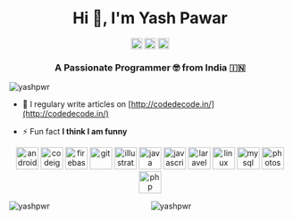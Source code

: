 <h1 align="center">Hi 👋, I'm Yash Pawar</h1>
<p align="center">
<a href="https://twitter.com/yashpwr" target="blank"><img align="center" src="https://cdn.jsdelivr.net/npm/simple-icons@3.0.1/icons/twitter.svg" alt="yashpwr" height="20" width="20" /></a>
<a href="https://fb.com/yashpwrr" target="blank"><img align="center" src="https://cdn.jsdelivr.net/npm/simple-icons@3.0.1/icons/facebook.svg" alt="yashpwrr" height="20" width="20" /></a>
<a href="https://instagram.com/yashpwr" target="blank"><img align="center" src="https://cdn.jsdelivr.net/npm/simple-icons@3.0.1/icons/instagram.svg" alt="yashpwr" height="20" width="20" /></a>
</p>

<h3 align="center">A Passionate Programmer 🤓 from India 🇮🇳</h3>
<p align="left"> <img src="https://komarev.com/ghpvc/?username=yashpwr" alt="yashpwr"/> </p>

- 📝 I regulary write articles on [http://codedecode.in/](http://codedecode.in/)

- ⚡ Fun fact **I think I am funny**

<p align="center">
	<img src="https://devicons.github.io/devicon/devicon.git/icons/android/android-original-wordmark.svg" alt="android" width="40" height="40"/>
	<img src="https://cdn.worldvectorlogo.com/logos/codeigniter.svg" alt="codeigniter" width="40" height="40"/>
	<img src="https://www.vectorlogo.zone/logos/firebase/firebase-icon.svg" alt="firebase" width="40" height="40"/>
	<img src="https://www.vectorlogo.zone/logos/git-scm/git-scm-icon.svg" alt="git" width="40" height="40"/>
	<img src="https://www.vectorlogo.zone/logos/adobe_illustrator/adobe_illustrator-icon.svg" alt="illustrator" width="40" height="40"/>
	<img src="https://devicons.github.io/devicon/devicon.git/icons/java/java-original-wordmark.svg" alt="java" width="40" height="40"/>
	<img src="https://devicons.github.io/devicon/devicon.git/icons/javascript/javascript-original.svg" alt="javascript" width="40" height="40"/>
	<img src="https://devicons.github.io/devicon/devicon.git/icons/laravel/laravel-plain-wordmark.svg" alt="laravel" width="40" height="40"/>
	<img src="https://devicons.github.io/devicon/devicon.git/icons/linux/linux-original.svg" alt="linux" width="40" height="40"/>
	<img src="https://devicons.github.io/devicon/devicon.git/icons/mysql/mysql-original-wordmark.svg" alt="mysql" width="40" height="40"/>
	<img src="https://devicons.github.io/devicon/devicon.git/icons/photoshop/photoshop-plain.svg" alt="photoshop" width="40" height="40"/>
	<img src="https://devicons.github.io/devicon/devicon.git/icons/php/php-original.svg" alt="php" width="40" height="40"/>
</p>
<p align="center"> 
	<img align="left" src="https://github-readme-stats.vercel.app/api/top-langs/?username=yashpwr&layout=compact" alt="yashpwr" />
</p>
<p align="center"> 
	<img src="https://github-readme-stats.vercel.app/api?username=yashpwr&show_icons=true" alt="yashpwr" /> 
</p>
